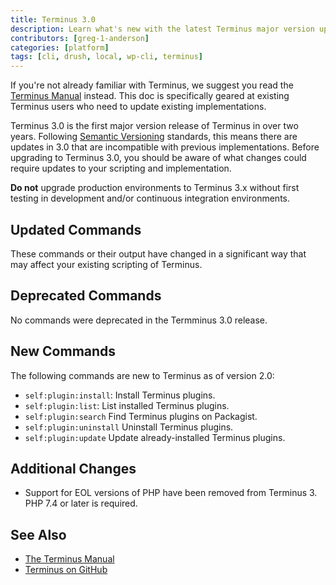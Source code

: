 ```yaml
---
title: Terminus 3.0
description: Learn what's new with the latest Terminus major version upgrade.
contributors: [greg-1-anderson]
categories: [platform]
tags: [cli, drush, local, wp-cli, terminus]
---
```


<Alert title="Note" type="info" >

If you're not already familiar with Terminus, we suggest you read the [Terminus Manual](/terminus) instead. This doc is specifically geared at existing Terminus users who need to update existing implementations.

</Alert>

Terminus 3.0 is the first major version release of Terminus in over two years. Following [Semantic Versioning](https://semver.org/) standards, this means there are updates in 3.0 that are incompatible with previous implementations. Before upgrading to Terminus 3.0, you should be aware of what changes could require updates to your scripting and implementation.

<Alert title="Warning" type="danger">

**Do not** upgrade production environments to Terminus 3.x without first testing in development and/or continuous integration environments.

</Alert>

## Updated Commands

These commands or their output have changed in a significant way that may affect your existing scripting of Terminus.

## Deprecated Commands

No commands were deprecated in the Termminus 3.0 release.

## New Commands

The following commands are new to Terminus as of version 2.0:

 - `self:plugin:install`: Install Terminus plugins.
 - `self:plugin:list`: List installed Terminus plugins.
 - `self:plugin:search` Find Terminus plugins on Packagist.
 - `self:plugin:uninstall` Uninstall Terminus plugins.
 - `self:plugin:update` Update already-installed Terminus plugins.

## Additional Changes

 - Support for EOL versions of PHP have been removed from Terminus 3. PHP 7.4 or later is required.

## See Also

 - [The Terminus Manual](/terminus)
 - [Terminus on GitHub](https://github.com/pantheon-systems/terminus)
